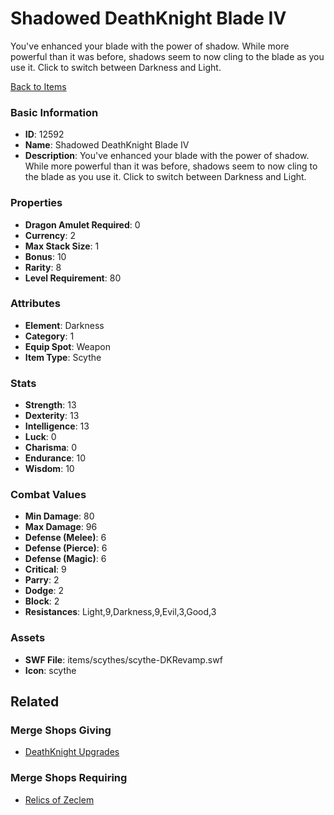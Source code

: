# Shadowed DeathKnight Blade IV

You've enhanced your blade with the power of shadow. While more powerful than it was before, shadows seem to now cling to the blade as you use it. Click to switch between Darkness and Light. 

[Back to Items](../items.md)

### Basic Information

- **ID**: 12592
- **Name**: Shadowed DeathKnight Blade IV
- **Description**: You&#039;ve enhanced your blade with the power of shadow. While more powerful than it was before, shadows seem to now cling to the blade as you use it. Click to switch between Darkness and Light. 

### Properties

- **Dragon Amulet Required**: 0
- **Currency**: 2
- **Max Stack Size**: 1
- **Bonus**: 10
- **Rarity**: 8
- **Level Requirement**: 80

### Attributes

- **Element**: Darkness
- **Category**: 1
- **Equip Spot**: Weapon
- **Item Type**: Scythe

### Stats

- **Strength**: 13
- **Dexterity**: 13
- **Intelligence**: 13
- **Luck**: 0
- **Charisma**: 0
- **Endurance**: 10
- **Wisdom**: 10

### Combat Values

- **Min Damage**: 80
- **Max Damage**: 96
- **Defense (Melee)**: 6
- **Defense (Pierce)**: 6
- **Defense (Magic)**: 6
- **Critical**: 9
- **Parry**: 2
- **Dodge**: 2
- **Block**: 2
- **Resistances**: Light,9,Darkness,9,Evil,3,Good,3

### Assets

- **SWF File**: items/scythes/scythe-DKRevamp.swf
- **Icon**: scythe

## Related

### Merge Shops Giving

- [DeathKnight Upgrades](../merge-shops/210-deathknight-upgrades.md)

### Merge Shops Requiring

- [Relics of Zeclem](../merge-shops/341-relics-of-zeclem.md)

